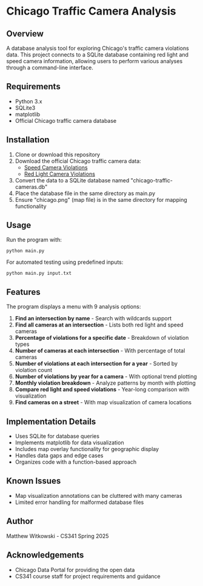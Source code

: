 # Chicago Traffic Camera Analysis

## Overview
A database analysis tool for exploring Chicago's traffic camera violations data. This project connects to a SQLite database containing red light and speed camera information, allowing users to perform various analyses through a command-line interface.

## Requirements
- Python 3.x
- SQLite3
- matplotlib
- Official Chicago traffic camera database

## Installation

1. Clone or download this repository
2. Download the official Chicago traffic camera data:
   - [Speed Camera Violations](https://data.cityofchicago.org/Transportation/Speed-Camera-Violations/hhkd-xvj4/about_data)
   - [Red Light Camera Violations](https://data.cityofchicago.org/Transportation/Red-Light-Camera-Violations/spqx-js37/about_data)
3. Convert the data to a SQLite database named "chicago-traffic-cameras.db"
4. Place the database file in the same directory as main.py
5. Ensure "chicago.png" (map file) is in the same directory for mapping functionality

## Usage
Run the program with:
```
python main.py
```

For automated testing using predefined inputs:
```
python main.py input.txt
```

## Features
The program displays a menu with 9 analysis options:

1. **Find an intersection by name** - Search with wildcards support
2. **Find all cameras at an intersection** - Lists both red light and speed cameras
3. **Percentage of violations for a specific date** - Breakdown of violation types
4. **Number of cameras at each intersection** - With percentage of total cameras
5. **Number of violations at each intersection for a year** - Sorted by violation count
6. **Number of violations by year for a camera** - With optional trend plotting
7. **Monthly violation breakdown** - Analyze patterns by month with plotting
8. **Compare red light and speed violations** - Year-long comparison with visualization
9. **Find cameras on a street** - With map visualization of camera locations

## Implementation Details
- Uses SQLite for database queries
- Implements matplotlib for data visualization
- Includes map overlay functionality for geographic display
- Handles data gaps and edge cases
- Organizes code with a function-based approach

## Known Issues
- Map visualization annotations can be cluttered with many cameras
- Limited error handling for malformed database files

## Author
Matthew Witkowski - CS341 Spring 2025

## Acknowledgements
- Chicago Data Portal for providing the open data
- CS341 course staff for project requirements and guidance
